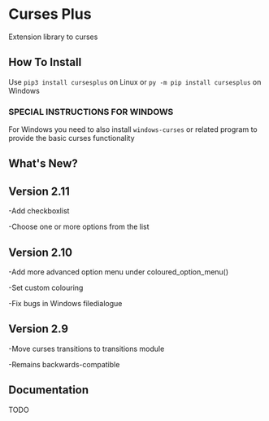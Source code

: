 # Curses Plus
Extension library to curses

## How To Install
Use ```pip3 install cursesplus```
on Linux or ```py -m pip install cursesplus```
on Windows

### SPECIAL INSTRUCTIONS FOR WINDOWS

For Windows you need to also install ```windows-curses``` or related program
to provide the basic curses functionality

## What's New?

## Version 2.11

-Add checkboxlist

-Choose one or more options from the list

## Version 2.10

-Add more advanced option menu under coloured_option_menu()

-Set custom colouring

-Fix bugs in Windows filedialogue

## Version 2.9

-Move curses transitions to transitions module

-Remains backwards-compatible

## Documentation

TODO